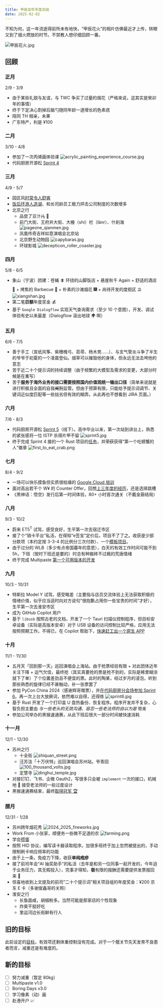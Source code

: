 ```yaml
---
title: 甲辰龙年年度总结
date: 2025-02-02
---
```


不知为何，这一年流逝得前所未有地快，“甲辰花火”的相片仿佛最近才上传，转眼又到了烟火燃放的时节。不禁教人想仔细回顾一番。

![甲辰花火.jpg](https://fine-weather-gallery.tkzt.cn/1651708223546_.pic.jpg)

## 回顾

### 正月

2/9 - 3/9

- 由于某些礼貌与友谊，与 TWC 争买了过量的烟花（严格来说，这其实是癸卯年的事情）
- 终于下定决心割掉后脑勺随同年龄一道增长的色素痣
- 陪同 TH 相亲，未果
- 广东特产，利是 ¥100

### 二月

3/10 - 4/8

- 参加了一次丙烯画体验课
![acrylic_painting_experience_course.jpg](/acrylic_painting_experience_course.jpg)
- 代码厨房开源松 [Sprint 4](https://codekitchen.community/t/topic/1279/3)

### 三月

4/9 - 5/7

- 园区风[时常令人舒爽](https://www.douyin.com/video/7359609752231382313)
- [饭后环游人造湖](https://www.douyin.com/video/7364284761432427788)、和长司龄员工极力抨击公司制度的次数增多
- 北京之行
  - 品尝了豆汁~~儿~~ 🤢
  - 前门大街、王府井大街、大栅（shí）栏（lànr）、什刹海
  ![pageone_qianmen.jpg](/pageone_qianmen.jpg)
  - 凤凰传奇吉祥如意演唱会北京站
  - 北京野生动物园
  ![capybaras.jpg](/capybaras.jpg)
  - 环球影城
  ![decepticon_roller_coaster.jpg](/decepticon_roller_coaster.jpg)

### 四月

5/8 - 6/5

- 象山（宁波）团建：苍蝇 🪰 环绕的山脚饭店 + 悬崖秋千 Again + 舒适的酒店 🏨 + 烤焦的 Barbecue 🍖 + 朴素的沙滩烟花 🎆 + 尚待开发的度假区 ⛱️
  ![xiangshan.jpg](/xiangshan.jpg)
- 第二笔**巨额**年度奖金 💰
- 基于 `Google Dialogflow` 实现天气查询需求（至少 10 个意图），开发、调试体验有史以来最差（Dialogflow 滚出地球 🌍 啊）

### 五月

6/6 - 7/5

- 善于手工（宣纸风筝、紫穗槐弓、苕帚、杨木凳……）、与支气管炎斗争了半生的爷爷于初夏的一个凌晨登仙。烟草可以摧毁他的身体，但永远无法击垮他的意志
- 苦于近二十个提示词的持续调整（由于频繁的大模型及需求的变更，大部分时候是在重写）
- 苦于**服务于海外业务的接口需要按照国内价值观统一输出口径**（简单来说就是进行积极且全面的自我~~阉割~~监管。但由于预算有限，只能给予提示词调节、关键词近似度匹配等一些拙劣但有效的糊弄。从此再也不想看到 JIRA 页面。）

### 六月

7/6 - 8/3

- 代码厨房开源松 [Sprint 5](https://codekitchen.community/t/topic/1374)（线下）。高中毕业以来，第一次站到讲台上，熟悉的紧张感将一位 ISTP 杀得片甲不留
  ![sprint5.jpg](/sprint5.jpg)
- 终于完成 Sprint 4 接的一个 Rust 项目的[任务](https://codekitchen.community/t/topic/1286)，并~~荣获~~获得“第一个吃螃蟹的人”徽章
  ![first_to_eat_crab.png](/first_to_eat_crab.png)

### 七月

8/4 - 9/2

- 一场可以快乐摸鱼但实质很枯燥的 [Google Cloud 培训](https://teamwork.getech.cn/static/ser/index.html?serId=305&idx=0&materialId=34818#/)
- 面对高出若干个 W¥ 的 Counter Offer，回想[上三年度的经历](https://tkzt.cn/blogs/240912_recent_developments)，还是选择跳槽
- 《黑神话：悟空》发行后第一时间体验，80+ 小时首次通关（不戴金箍结局）

### 八月

9/3 - 10/2

- 蔚来 ET5<sup>T</sup> 试驾，感受良好，生平第一次去宿迁市区
- 接了个“销卡平台”私活，在得知“e签宝”定价后，项目不了了之。收获是少部分款项（本约定按 3-3-4 的比例分三次付款）、一个[模板项目](https://github.com/tkzt/fasm)。
- 由于过分的 WLB（多少有点帝国暮年的意思），白天的有效工作时间可能不到 5h，下班（按时下班还是要的）时总有种搬砖不过瘾的荒唐情绪
- 终于完成 Multipaste [第一个可用版本的开发](https://tkzt.cn/blogs/240913_multipaste)

### 九月

10/3 - 10/31

- 特斯拉 Model Y 试驾，感受略差（主要指与店员交流体验上无法获取积极的情绪价值，似乎应当适时向对方说句“很抱歉占用你一些宝贵的时间”才好），生平第一次去淮安市区
- 成为 GitHub Copilot 用户
- 基于 `libusb` 按照古老的文档，开发了一个 Tauri 扫描仪控制程序，但目标安卓设备（实际是高版本安卓）对于 USB 设备的访问控制比较严格，应用无法按照预期工作。不得已，在 Copilot 帮助下，[快速赶工出一个原生 APP](https://tkzt.cn/logs/241024_develop_with_copilot)

### 十月

11/1 - 11/30

- 五月天「回到那一天」巡回演唱会上海站。由于抢票经验有限 + 对此团体近年关注下降 + 运气欠佳，最终抢（其实真要抢的票是抢不到的，实际是稀里糊涂就下了单）了个位置差劲且不便宜的票。此时的陶某，经过岁月的浸泡，听到那些熟悉的旋律已经不甚触动，补一张票罢了
- 参加 PyCon China 2024（感谢辉哥赠票），并[在代码厨房分会场参加 Sprint 6](https://codekitchen.community/t/topic/1352)。再一次上台大放厥词，依然难以自得，还得练
  ![sprint6.jpg](/sprint6.jpg)
- 基于 Rust 开发了一个打印盒 U 盘热备份、恢复程序。程序开发并不复杂，心智负担主要由 _与一些老头的无效沟通、容忍一些老法师的自以为是_ 带来
- 参加公司举办的黑猴速通赛，从此下班后很大一部分时间被快速消耗

### 十一月

12/1 - 12/30

- 苏州之行
  - 十全街
  ![shiquan_street.png](/shiquan_street.png)
  - 汪苏泷「十万伏特」巡回演唱会苏州站。爷青回
  ![100_thousand_volts.jpg](/100_thousand_volts.jpg)
  - 定慧寺
  ![dinghui_temple.jpg](/dinghui_temple.jpg)
- 对接钉钉、飞书、企微 Oauth2，写很多只会被 `implement` 一次的接口，机械地 🤷 接受老法师的一些过度设计
- 黑猴速通赛结束，最终[取得冠军 🏆](/blogs/241229_black_myth_speed_race)

### 腊月

12/31 - 1/28

- 苏州跨年烟花秀
  ![2024_2025_fireworks.jpg](/2024_2025_fireworks.jpg)
- Work From 小张家，顺便务一些微不足道的农
  ![farming.png](/farming.png)
- 学会[掼蛋](/logs/250111_guandan)
- 按照 HID 协议，编写读卡器读取程序。加很多班终于加上忽然被提出的，手动限制刷卡响应频率的功能
- 由于上一条，免疫力下降，收获**单纯疱疹**
- 接了前司年会“AI 抽奖助手”的私活（去年是和另一位同事一起开发的，今年迫于业务压力，其无暇投入），完事才得知，**极**有限的报酬还需要提供发票报回来 🖕
- 惊喜地收到上文提及的前司“二十个提示词”相关项目组的年度奖金：¥200 京东 E 卡（多谢俊鑫哥的关照）
- 淮安之行
  - 长鱼面咸，胡椒粉多。当然可能是那家店的个性现象
  - 炸臭干挺好吃
  - 里运河边长街鲜有行人

## 旧的目标

此前设定的[目标](/blogs/240912_recent_developments)，有效项还剩体重控制没有完成。对于一个髋关节先天发育不良患者而言，减重还是有难度的。


## 新的目标

- [ ] 努力减重（暂定 80kg）
- [ ] Multipaste v1.0
- [ ] Boring Days v3.0
- [ ] 学习像素（动）画
- [ ] 赴港开户 📈
